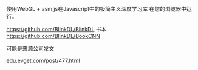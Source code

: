 使用WebGL + asm.js在Javascript中的极简主义深度学习库 在您的浏览器中运行。










https://github.com/BlinkDL/BlinkDL
书本
https://github.com/BlinkDL/BookCNN





可能是来源公司发文

edu.evget.com/post/477.html














